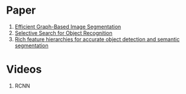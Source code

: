 # Paper     
1. [Efficient Graph-Based Image Segmentation](https://link.springer.com/article/10.1023/B:VISI.0000022288.19776.77)      
2. [Selective Search for Object Recognition](https://www.koen.me/research/selectivesearch/)      
3. [Rich feature hierarchies for accurate object detection and semantic segmentation](https://arxiv.org/pdf/1311.2524.pdf)      


# Videos         
1. RCNN   
